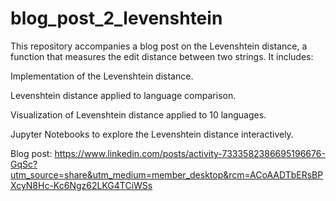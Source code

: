# blog_post_2_levenshtein

This repository accompanies a blog post on the Levenshtein distance, a function that measures the edit distance between two strings.
It includes:

Implementation of the Levenshtein distance.

Levenshtein distance applied to language comparison.

Visualization of Levenshtein distance applied to 10 languages.

Jupyter Notebooks to explore the Levenshtein distance interactively.

Blog post: https://www.linkedin.com/posts/activity-7333582386695196676-GqSc?utm_source=share&utm_medium=member_desktop&rcm=ACoAADTbERsBPXcyN8Hc-Kc6Ngz62LKG4TCiWSs
